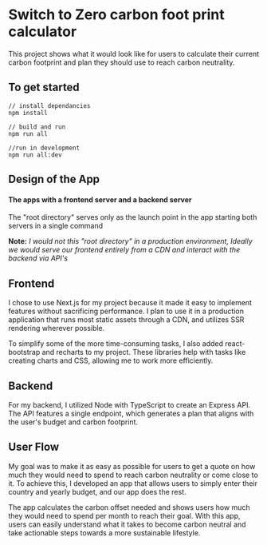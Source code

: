 # Switch to Zero carbon foot print calculator

This project shows what it would look like for users to calculate their current carbon footprint and plan they should use to reach carbon neutrality.

## To get started

    // install dependancies
    npm install

    // build and run
    npm run all

    //run in development
    npm run all:dev

## Design of the App

#### The apps with a frontend server and a backend server

The "root directory" serves only as the launch point in the app starting both servers in a single command

**Note:**
_I would not this "root directory" in a production environment, Ideally we would serve our frontend entirely from a CDN and interact with the backend via API's_

## Frontend

I chose to use Next.js for my project because it made it easy to implement features without sacrificing performance. I plan to use it in a production application that runs most static assets through a CDN, and utilizes SSR rendering wherever possible.

To simplify some of the more time-consuming tasks, I also added react-bootstrap and recharts to my project. These libraries help with tasks like creating charts and CSS, allowing me to work more efficiently.

## Backend

For my backend, I utilized Node with TypeScript to create an Express API. The API features a single endpoint, which generates a plan that aligns with the user's budget and carbon footprint.

## User Flow

My goal was to make it as easy as possible for users to get a quote on how much they would need to spend to reach carbon neutrality or come close to it. To achieve this, I developed an app that allows users to simply enter their country and yearly budget, and our app does the rest.

The app calculates the carbon offset needed and shows users how much they would need to spend per month to reach their goal. With this app, users can easily understand what it takes to become carbon neutral and take actionable steps towards a more sustainable lifestyle.

